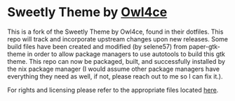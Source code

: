 Sweetly Theme by [Owl4ce](https://github.com/owl4ce)
===========

This is a fork of the Sweetly Theme by Owl4ce, found in their dotfiles. This repo will track and incorporate upstream changes upon new releases. Some build files have been created and modified (by selene57) from paper-gtk-theme in order to allow package managers to use autotools to build this gtk theme. This repo can now be packaged, built, and successfully installed by the nix package manager (I would assume other package managers have everything they need as well, if not, please reach out to me so I can fix it.).

For rights and licensing please refer to the appropriate files located [here](https://github.com/owl4ce/dotfiles).

